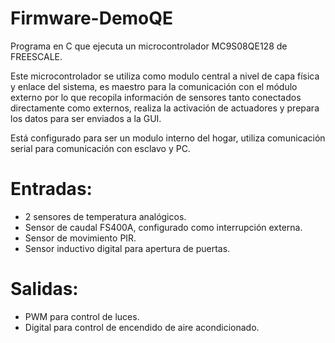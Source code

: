 # Firmware-DemoQE

Programa en C que ejecuta un microcontrolador MC9S08QE128 de FREESCALE. 

Este microcontrolador se utiliza como modulo central a nivel de capa física y enlace del sistema, es maestro para la comunicación con el módulo externo por lo que recopila información de sensores tanto conectados directamente como externos, realiza la activación de actuadores y prepara los datos para ser enviados a la GUI.

Está configurado para ser un modulo interno del hogar, utiliza comunicación serial para comunicación con esclavo y PC.

Entradas:
=

+  2 sensores de temperatura analógicos. 
+  Sensor de caudal FS400A, configurado como interrupción externa.
+  Sensor de movimiento PIR.
+  Sensor inductivo digital para apertura de puertas.

Salidas:
=

+ PWM para control de luces.
+ Digital para control de encendido de aire acondicionado.
